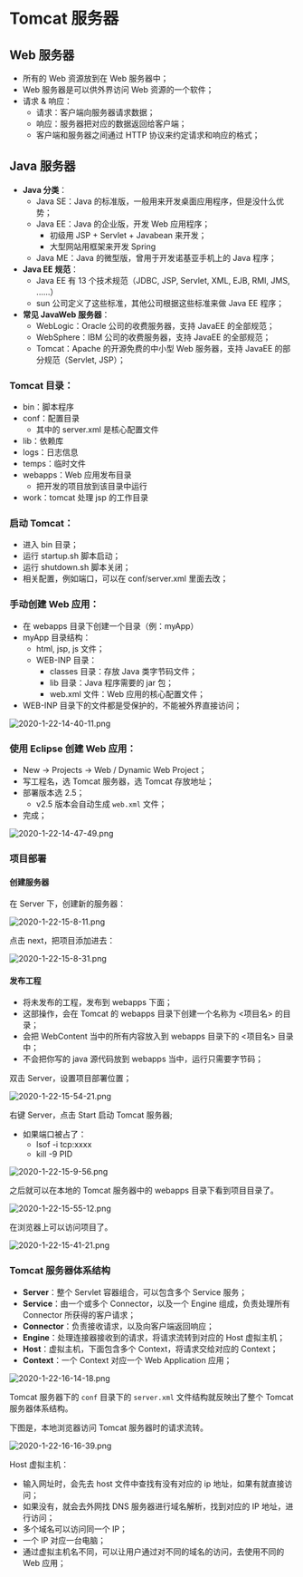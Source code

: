 # Tomcat 服务器

## Web 服务器

- 所有的 Web 资源放到在 Web 服务器中；
- Web 服务器是可以供外界访问 Web 资源的一个软件；
- 请求 & 响应：
  - 请求：客户端向服务器请求数据；
  - 响应：服务器把对应的数据返回给客户端；
  - 客户端和服务器之间通过 HTTP 协议来约定请求和响应的格式；

## Java 服务器

- **Java 分类**：
  - Java SE：Java 的标准版，一般用来开发桌面应用程序，但是没什么优势；
  - Java EE：Java 的企业版，开发 Web 应用程序；
    - 初级用 JSP + Servlet + Javabean 来开发；
    - 大型网站用框架来开发 Spring
  - Java ME：Java 的微型版，曾用于开发诺基亚手机上的 Java 程序；
- **Java EE 规范**：
  - Java EE 有 13 个技术规范（JDBC, JSP, Servlet, XML, EJB, RMI, JMS, ......）
  - sun 公司定义了这些标准，其他公司根据这些标准来做 Java EE 程序；
- **常见 JavaWeb 服务器**：
  - WebLogic：Oracle 公司的收费服务器，支持 JavaEE 的全部规范；
  - WebSphere：IBM 公司的收费服务器，支持 JavaEE 的全部规范；
  - Tomcat：Apache 的开源免费的中小型 Web 服务器，支持 JavaEE 的部分规范（Servlet, JSP）；

### Tomcat 目录：

- bin：脚本程序
- conf：配置目录
  - 其中的 server.xml 是核心配置文件
- lib：依赖库
- logs：日志信息
- temps：临时文件
- webapps：Web 应用发布目录
  - 把开发的项目放到该目录中运行
- work：tomcat 处理 jsp 的工作目录

### 启动 Tomcat：

- 进入 bin 目录；
- 运行 startup.sh 脚本启动；
- 运行 shutdown.sh 脚本关闭；
- 相关配置，例如端口，可以在 conf/server.xml 里面去改；

### 手动创建 Web 应用：

- 在 webapps 目录下创建一个目录（例：myApp）
- myApp 目录结构：
  - html, jsp, js 文件；
  - WEB-INP 目录：
    - classes 目录：存放 Java 类字节码文件；
    - lib 目录：Java 程序需要的 jar 包；
    - web.xml 文件：Web 应用的核心配置文件；
- WEB-INP 目录下的文件都是受保护的，不能被外界直接访问；

![2020-1-22-14-40-11.png](https://garrik-default-imgs.oss-accelerate.aliyuncs.com/imgs/2020-1-22-14-40-11.png)

### 使用 Eclipse 创建 Web 应用：

- New -> Projects -> Web / Dynamic Web Project；
- 写工程名，选 Tomcat 服务器，选 Tomcat 存放地址；
- 部署版本选 2.5；
  - v2.5 版本会自动生成 `web.xml` 文件；
- 完成；

![2020-1-22-14-47-49.png](https://garrik-default-imgs.oss-accelerate.aliyuncs.com/imgs/2020-1-22-14-47-49.png)

### 项目部署

#### 创建服务器

在 Server 下，创建新的服务器：

![2020-1-22-15-8-11.png](https://garrik-default-imgs.oss-accelerate.aliyuncs.com/imgs/2020-1-22-15-8-11.png)

点击 next，把项目添加进去：

![2020-1-22-15-8-31.png](https://garrik-default-imgs.oss-accelerate.aliyuncs.com/imgs/2020-1-22-15-8-31.png)

#### 发布工程

- 将未发布的工程，发布到 webapps 下面；
- 这部操作，会在 Tomcat 的 webapps 目录下创建一个名称为 <项目名> 的目录；
- 会把 WebContent 当中的所有内容放入到 webapps 目录下的 <项目名> 目录中；
- 不会把你写的 java 源代码放到 webapps 当中，运行只需要字节码；

双击 Server，设置项目部署位置；

![2020-1-22-15-54-21.png](https://garrik-default-imgs.oss-accelerate.aliyuncs.com/imgs/2020-1-22-15-54-21.png)

右键 Server，点击 Start 启动 Tomcat 服务器;

- 如果端口被占了：
  - lsof -i tcp:xxxx
  - kill -9 PID

![2020-1-22-15-9-56.png](https://garrik-default-imgs.oss-accelerate.aliyuncs.com/imgs/2020-1-22-15-9-56.png)

之后就可以在本地的 Tomcat 服务器中的 webapps 目录下看到项目目录了。

![2020-1-22-15-55-12.png](https://garrik-default-imgs.oss-accelerate.aliyuncs.com/imgs/2020-1-22-15-55-12.png)

在浏览器上可以访问项目了。

![2020-1-22-15-41-21.png](https://garrik-default-imgs.oss-accelerate.aliyuncs.com/imgs/2020-1-22-15-41-21.png)

### Tomcat 服务器体系结构

- **Server**：整个 Servlet 容器组合，可以包含多个 Service 服务；
- **Service**：由一个或多个 Connector，以及一个 Engine 组成，负责处理所有 Connector 所获得的客户请求；
- **Connector**：负责接收请求，以及向客户端返回响应；
- **Engine**：处理连接器接收到的请求，将请求流转到对应的 Host 虚拟主机；
- **Host**：虚拟主机，下面包含多个 Context，将请求交给对应的 Context；
- **Context**：一个 Context 对应一个 Web Application 应用；

![2020-1-22-16-14-18.png](https://garrik-default-imgs.oss-accelerate.aliyuncs.com/imgs/2020-1-22-16-14-18.png)

Tomcat 服务器下的 `conf` 目录下的 `server.xml` 文件结构就反映出了整个 Tomcat 服务器体系结构。

下图是，本地浏览器访问 Tomcat 服务器时的请求流转。

![2020-1-22-16-16-39.png](https://garrik-default-imgs.oss-accelerate.aliyuncs.com/imgs/2020-1-22-16-16-39.png)

Host 虚拟主机：

- 输入网址时，会先去 host 文件中查找有没有对应的 ip 地址，如果有就直接访问；
- 如果没有，就会去外网找 DNS 服务器进行域名解析，找到对应的 IP 地址，进行访问；
- 多个域名可以访问同一个 IP；
- 一个 IP 对应一台电脑；
- 通过虚拟主机名不同，可以让用户通过对不同的域名的访问，去使用不同的 Web 应用；
